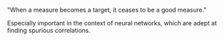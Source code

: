 "When a measure becomes a target, it ceases to be a good measure."

Especially important in the context of neural networks, which are adept at finding spurious correlations.